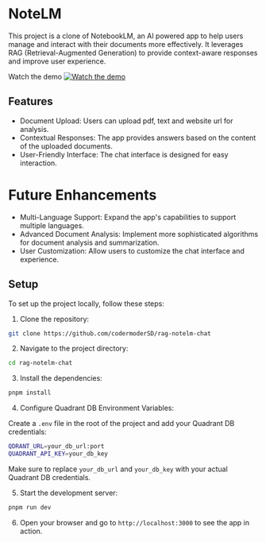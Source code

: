 # NoteLM
This project is a clone of NotebookLM, an AI powered app to help users manage and interact with their documents more effectively. It leverages RAG (Retrieval-Augmented Generation) to provide context-aware responses and improve user experience.

Watch the demo
[![Watch the demo](https://img.youtube.com/vi/QMz2WTRlKyg/0.jpg)](https://www.youtube.com/watch?v=QMz2WTRlKyg)

## Features
- Document Upload: Users can upload pdf, text and website url for analysis.
- Contextual Responses: The app provides answers based on the content of the uploaded documents.
- User-Friendly Interface: The chat interface is designed for easy interaction.

# Future Enhancements
- Multi-Language Support: Expand the app's capabilities to support multiple languages.
- Advanced Document Analysis: Implement more sophisticated algorithms for document analysis and summarization.
- User Customization: Allow users to customize the chat interface and experience.

## Setup

To set up the project locally, follow these steps:

1. Clone the repository:

```bash
git clone https://github.com/codermoderSD/rag-notelm-chat
```

2. Navigate to the project directory:

```bash
cd rag-notelm-chat
```

3. Install the dependencies:

```bash
pnpm install
```

4. Configure Quadrant DB Environment Variables:

Create a `.env` file in the root of the project and add your Quadrant DB credentials:

```bash
QDRANT_URL=your_db_url:port
QUADRANT_API_KEY=your_db_key
```

Make sure to replace `your_db_url` and `your_db_key` with your actual Quadrant DB credentials.

5. Start the development server:

```bash
pnpm run dev
```

6. Open your browser and go to `http://localhost:3000` to see the app in action.